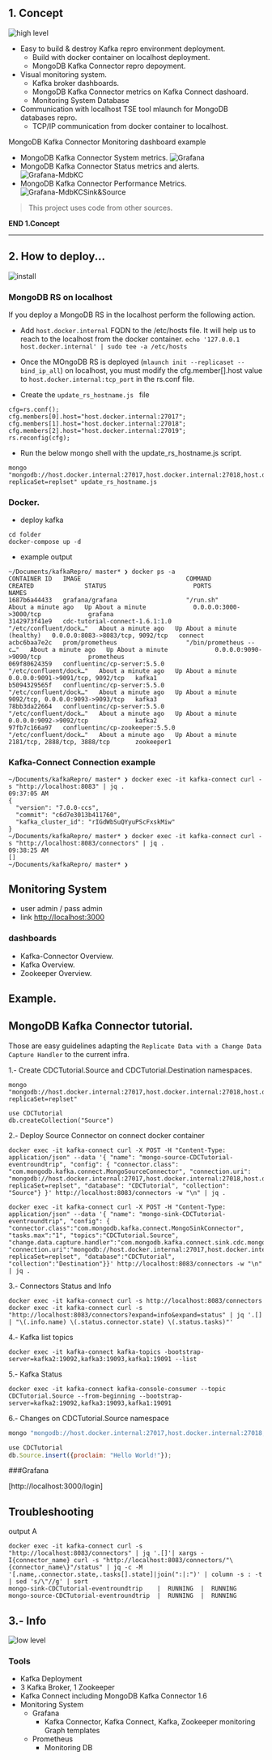##  1. Concept

![high level](./high_level.png)

- Easy to build & destroy Kafka repro environment deployment.
  - Build with docker container on localhost deployment.
  - MongoDB Kafka Connector repro depoyment.
- Visual monitoring system.
  - Kafka broker dashboards.
  - MongoDB Kafka Connector metrics on Kafka Connect dashoard.
  - Monitoring System Database
- Communication with localhost TSE tool mlaunch for MongoDB databases repro.
  - TCP/IP communication from docker container to localhost.

MongoDB Kafka Connector Monitoring dashboard example

- MongoDB Kafka Connector System metrics.
![Grafana](./grafana-kafkaConnector.png)
- MongoDB Kafka Connector Status metrics and alerts.
![Grafana-MdbKC](./grafana-MongodDB.png)
- MongoDB Kafka Connector Performance Metrics.
![Grafana-MdbKCSink&Source](./grafana-MongoDBSinkSource.png)

> This project uses code from other sources.

**END 1.Concept**

---------------------------------

## 2. How to deploy...

![install](./install.png)

### MongoDB RS on localhost

If you deploy a MongoDB RS in the localhost perform the following action.

- Add ``host.docker.internal`` FQDN to the /etc/hosts file. It will help us to reach to the localhost from the docker container.
```echo '127.0.0.1 host.docker.internal' | sudo tee -a /etc/hosts```
  
-  Once the MOngoDB RS is deployed (`mlaunch init --replicaset --bind_ip_all`) on localhost, you must modify the cfg.member[].host value to ```host.docker.internal:tcp_port``` in the rs.conf file.
  - Create the `update_rs_hostname.js ` file
```                                                                                                               
cfg=rs.conf();
cfg.members[0].host="host.docker.internal:27017";
cfg.members[1].host="host.docker.internal:27018";
cfg.members[2].host="host.docker.internal:27019";
rs.reconfig(cfg);
```
 - Run the below mongo shell with the update_rs_hostname.js script.
```
mongo "mongodb://host.docker.internal:27017,host.docker.internal:27018,host.docker.internal:27019/?replicaSet=replset" update_rs_hostname.js
```

### Docker.
* deploy kafka
```
cd folder
docker-compose up -d
```
* example output
```
~/Documents/kafkaRepro/ master* ❯ docker ps -a
CONTAINER ID   IMAGE                             COMMAND                  CREATED              STATUS                        PORTS                              NAMES
1687b6a44433   grafana/grafana                   "/run.sh"                About a minute ago   Up About a minute             0.0.0.0:3000->3000/tcp             grafana
3142973f41e9   cdc-tutorial-connect-1.6.1:1.0    "/etc/confluent/dock…"   About a minute ago   Up About a minute (healthy)   0.0.0.0:8083->8083/tcp, 9092/tcp   connect
acbc6baa7e2c   prom/prometheus                   "/bin/prometheus --c…"   About a minute ago   Up About a minute             0.0.0.0:9090->9090/tcp             prometheus
069f80624359   confluentinc/cp-server:5.5.0      "/etc/confluent/dock…"   About a minute ago   Up About a minute             0.0.0.0:9091->9091/tcp, 9092/tcp   kafka1
b5094329565f   confluentinc/cp-server:5.5.0      "/etc/confluent/dock…"   About a minute ago   Up About a minute             9092/tcp, 0.0.0.0:9093->9093/tcp   kafka3
78bb3da22664   confluentinc/cp-server:5.5.0      "/etc/confluent/dock…"   About a minute ago   Up About a minute             0.0.0.0:9092->9092/tcp             kafka2
97fb7c166a97   confluentinc/cp-zookeeper:5.5.0   "/etc/confluent/dock…"   About a minute ago   Up About a minute             2181/tcp, 2888/tcp, 3888/tcp       zookeeper1
```

### Kafka-Connect Connection example

```
~/Documents/kafkaRepro/ master* ❯ docker exec -it kafka-connect curl -s "http://localhost:8083" | jq .                                    09:37:05 AM
{
  "version": "7.0.0-ccs",
  "commit": "c6d7e3013b411760",
  "kafka_cluster_id": "rIGdWbSuQYyuPScFxskMiw"
}
~/Documents/kafkaRepro/ master* ❯ docker exec -it kafka-connect curl -s "http://localhost:8083/connectors" | jq .                         09:38:25 AM
[]
~/Documents/kafkaRepro/ master* ❯
```

## Monitoring System
* user admin / pass admin
* link [http://localhost:3000](http://localhost:3000)

### dashboards
 - Kafka-Connector Overview.
 - Kafka Overview.
 - Zookeeper Overview.

## Example.

## MongoDB Kafka Connector tutorial.

Those are easy guidelines adapting the `Replicate Data with a Change Data Capture Handler` to the current infra.

1.- Create CDCTutorial.Source and CDCTutorial.Destination namespaces.
```
mongo "mongodb://host.docker.internal:27017,host.docker.internal:27018,host.docker.internal:27019/?replicaSet=replset"
```
```
use CDCTutorial
db.createCollection("Source")
```

2.- Deploy Source Connector on connect docker container
```
docker exec -it kafka-connect curl -X POST -H "Content-Type: application/json" --data '{ "name": "mongo-source-CDCTutorial-eventroundtrip", "config": { "connector.class": "com.mongodb.kafka.connect.MongoSourceConnector", "connection.uri": "mongodb://host.docker.internal:27017,host.docker.internal:27018,host.docker.internal:27019/?replicaSet=replset", "database": "CDCTutorial", "collection": "Source"} }' http://localhost:8083/connectors -w "\n" | jq .
```
```
docker exec -it kafka-connect curl -X POST -H "Content-Type: application/json" --data '{ "name": "mongo-sink-CDCTutorial-eventroundtrip", "config": { "connector.class":"com.mongodb.kafka.connect.MongoSinkConnector", "tasks.max":"1", "topics":"CDCTutorial.Source", "change.data.capture.handler":"com.mongodb.kafka.connect.sink.cdc.mongodb.ChangeStreamHandler", "connection.uri":"mongodb://host.docker.internal:27017,host.docker.internal:27018,host.docker.internal:27019/?replicaSet=replset", "database":"CDCTutorial", "collection":"Destination"}}' http://localhost:8083/connectors -w "\n" | jq .
```
3.- Connectors Status and Info
```
docker exec -it kafka-connect curl -s http://localhost:8083/connectors
docker exec -it kafka-connect curl -s "http://localhost:8083/connectors?expand=info&expand=status" | jq '.[] | "\(.info.name) \(.status.connector.state) \(.status.tasks)"'
```
4.- Kafka list topics
```
docker exec -it kafka-connect kafka-topics -bootstrap-server=kafka2:19092,kafka3:19093,kafka1:19091 --list
```
5.- Kafka Status
```
docker exec -it kafka-connect kafka-console-consumer --topic CDCTutorial.Source --from-beginning --bootstrap-server=kafka2:19092,kafka3:19093,kafka1:19091
```
6.- Changes on CDCTutorial.Source namespace
```bash
mongo "mongodb://host.docker.internal:27017,host.docker.internal:27018,host.docker.internal:27019/?replicaSet=replset"
```

```js 
use CDCTutorial
db.Source.insert({proclaim: "Hello World!"});
```

###Grafana

[http://localhost:3000/login]

## Troubleshooting
output A
```
docker exec -it kafka-connect curl -s "http://localhost:8083/connectors" | jq '.[]'| xargs -I{connector_name} curl -s "http://localhost:8083/connectors/"\{connector_name\}"/status" | jq -c -M '[.name,.connector.state,.tasks[].state]|join(":|:")' | column -s : -t | sed 's/\"//g' | sort
mongo-sink-CDCTutorial-eventroundtrip    |  RUNNING  |  RUNNING
mongo-source-CDCTutorial-eventroundtrip  |  RUNNING  |  RUNNING
```


## 3.- Info

![low level](./low_level.png)

### Tools

- Kafka Deployment
 - 3 Kafka Broker, 1 Zookeeper
 - Kafka Connect including MongoDB Kafka Connector 1.6
 - Monitoring System 
   - Grafana
     - Kafka Connector, Kafka Connect, Kafka, Zookeeper monitoring Graph templates
   - Prometheus
     - Monitoring DB
